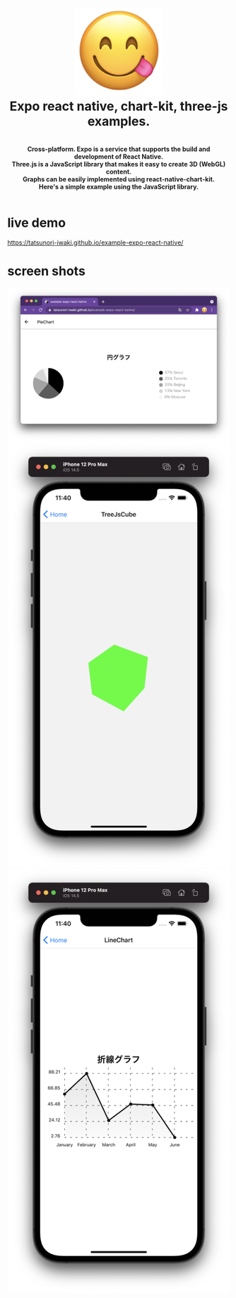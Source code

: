 <h1 align="center">
  <br>
  <img src="./docs/icon.png"alt="Markdownify" width="200">
  <br>
  Expo react native, chart-kit, three-js examples.
  <br>
</h1>
<h4 align="center">
  <br>Cross-platform. Expo is a service that supports the build and development of React Native.
  <br>Three.js is a JavaScript library that makes it easy to create 3D (WebGL) content.
  <br>Graphs can be easily implemented using react-native-chart-kit.
  <br>Here's a simple example using the JavaScript library.
  <br>
  <br>
</h4>

# live demo
https://tatsunori-iwaki.github.io/example-expo-react-native/

# screen shots
![](docs/screenshot-001.png)
![](docs/screenshot-002.png)
![](docs/screenshot-003.png)
